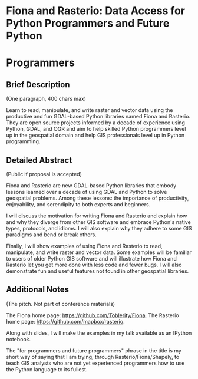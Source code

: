 # Fiona and Rasterio: Data Access for Python Programmers and Future Python
# Programmers

## Brief Description

(One paragraph, 400 chars max)

Learn to read, manipulate, and write raster and vector data using the
productive and fun GDAL-based Python libraries named Fiona and Rasterio. They
are open source projects informed by a decade of experience using Python, GDAL,
and OGR and aim to help skilled Python programmers level up in the geospatial
domain and help GIS professionals level up in Python programming.

## Detailed Abstract

(Public if proposal is accepted)

Fiona and Rasterio are new GDAL-based Python libraries that embody lessons
learned over a decade of using GDAL and Python to solve geospatial problems.
Among these lessons: the importance of productivity, enjoyability, and
serendipity to both experts and beginners.

I will discuss the motivation for writing Fiona and Rasterio and explain how
and why they diverge from other GIS software and embrace Python's native types,
protocols, and idioms. I will also explain why they adhere to some GIS
paradigms and bend or break others. 

Finally, I will show examples of using Fiona and Rasterio to read, manipulate,
and write raster and vector data. Some examples will be familiar to users of
older Python GIS software and will illustrate how Fiona and Rasterio let you
get more done with less code and fewer bugs. I will also demonstrate fun and
useful features not found in other geospatial libraries.

## Additional Notes

(The pitch. Not part of conference materials)

The FIona home page: https://github.com/Toblerity/Fiona.
The Rasterio home page: https://github.com/mapbox/rasterio.

Along with slides, I will make the examples in my talk available as an IPython
notebook.

The "for programmers and future programmers" phrase in the title is my short
way of saying that I am trying, through Rasterio/Fiona/Shapely, to teach GIS
analysts who are not yet experienced programmers how to use the Python language
to its fullest.
